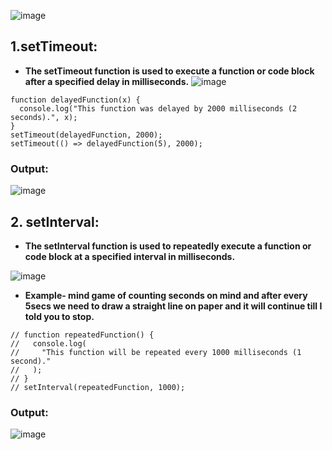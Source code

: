 ![image](https://github.com/user-attachments/assets/fafde96e-f866-4451-98b7-53a932bb0d2d)

## 1.setTimeout:
- **The setTimeout function is used to execute a function or code block after a specified delay in milliseconds.**
![image](https://github.com/user-attachments/assets/cef19315-cec8-4d3f-bd51-88461cacd7f2)
```
function delayedFunction(x) {
  console.log("This function was delayed by 2000 milliseconds (2 seconds).", x);
}
setTimeout(delayedFunction, 2000);
setTimeout(() => delayedFunction(5), 2000);
```
### Output:
![image](https://github.com/user-attachments/assets/a8077eb4-3de1-4ab5-85fe-2f562129ad05)

## 2. setInterval:
- **The setInterval function is used to repeatedly execute a function or code block at a specified interval in milliseconds.**

![image](https://github.com/user-attachments/assets/debc246f-cc56-4ed9-880a-a034ec56659d)

- **Example- mind game of counting seconds on mind and after every 5secs we need to draw a straight line on paper and it will continue till I told you to stop.**
```
// function repeatedFunction() {
//   console.log(
//     "This function will be repeated every 1000 milliseconds (1 second)."
//   );
// }
// setInterval(repeatedFunction, 1000);
```
### Output:
![image](https://github.com/user-attachments/assets/d734547d-e115-44af-acdf-bd62b01b212b)



